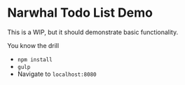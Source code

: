 # Narwhal Todo List Demo

This is a WIP, but it should demonstrate basic functionality.

You know the drill

- `npm install`
- `gulp`
- Navigate to `localhost:8080`